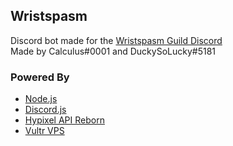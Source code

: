 ## Wristspasm
Discord bot made for the [Wristspasm Guild Discord](https://discord.gg/BjcMKKMHUf)<br />
Made by Calculus#0001 and DuckySoLucky#5181

### Powered By
- [Node.js](https://nodejs.org/)
- [Discord.js](https://discord.js.org/)
- [Hypixel API Reborn](https://www.npmjs.com/package/hypixel-api-reborn/)
- [Vultr VPS](https://www.vultr.com/)
